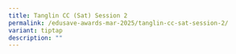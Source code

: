 ```yaml
---
title: Tanglin CC (Sat) Session 2
permalink: /edusave-awards-mar-2025/tanglin-cc-sat-session-2/
variant: tiptap
description: ""
---
```

